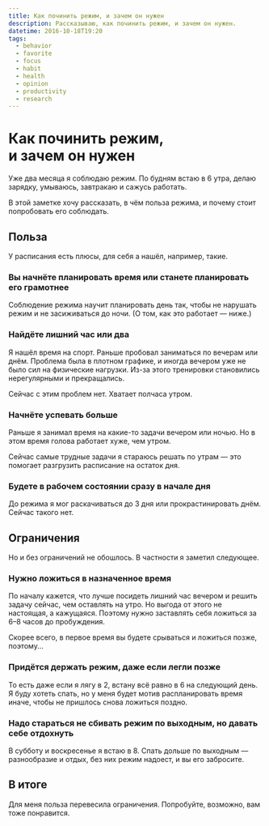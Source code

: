 ```yaml
---
title: Как починить режим, и зачем он нужен
description: Рассказываю, как починить режим, и зачем он нужен.
datetime: 2016-10-18T19:20
tags:
  - behavior
  - favorite
  - focus
  - habit
  - health
  - opinion
  - productivity
  - research
---
```


# Как починить режим, и зачем он нужен

Уже два месяца я соблюдаю режим. По будням встаю в 6 утра, делаю зарядку, умываюсь, завтракаю и сажусь работать.

В этой заметке хочу рассказать, в чём польза режима, и почему стоит попробовать его соблюдать.

## Польза

У расписания есть плюсы, для себя а нашёл, например, такие.

### Вы начнёте планировать время или станете планировать его грамотнее

Соблюдение режима научит планировать день так, чтобы не нарушать режим и не засиживаться до ночи. (О том, как это работает — ниже.)

### Найдёте лишний час или два

Я нашёл время на спорт. Раньше пробовал заниматься по вечерам или днём. Проблема была в плотном графике, и иногда вечером уже не было сил на физические нагрузки. Из-за этого тренировки становились нерегулярными и прекращались.

Сейчас с этим проблем нет. Хватает полчаса утром.

### Начнёте успевать больше

Раньше я занимал время на какие-то задачи вечером или ночью. Но в этом время голова работает хуже, чем утром.

Сейчас самые трудные задачи я стараюсь решать по утрам — это помогает разгрузить расписание на остаток дня.

### Будете в рабочем состоянии сразу в начале дня

До режима я мог раскачиваться до 3 дня или прокрастинировать днём. Сейчас такого нет.

## Ограничения

Но и без ограничений не обошлось. В частности я заметил следующее.

### Нужно ложиться в назначенное время

По началу кажется, что лучше посидеть лишний час вечером и решить задачу сейчас, чем оставлять на утро. Но выгода от этого не настоящая, а кажущаяся. Поэтому нужно заставлять себя ложиться за 6–8 часов до пробуждения.

Скорее всего, в первое время вы будете срываться и ложиться позже, поэтому...

### Придётся держать режим, даже если легли позже

То есть даже если я лягу в 2, встану всё равно в 6 на следующий день. Я буду хотеть спать, но у меня будет мотив распланировать время иначе, чтобы не пришлось снова ложиться поздно.

### Надо стараться не сбивать режим по выходным, но давать себе отдохнуть

В субботу и воскресенье я встаю в 8. Спать дольше по выходным — разнообразие и отдых, без них режим надоест, и вы его забросите.

## В итоге

Для меня польза перевесила ограничения. Попробуйте, возможно, вам тоже понравится.
